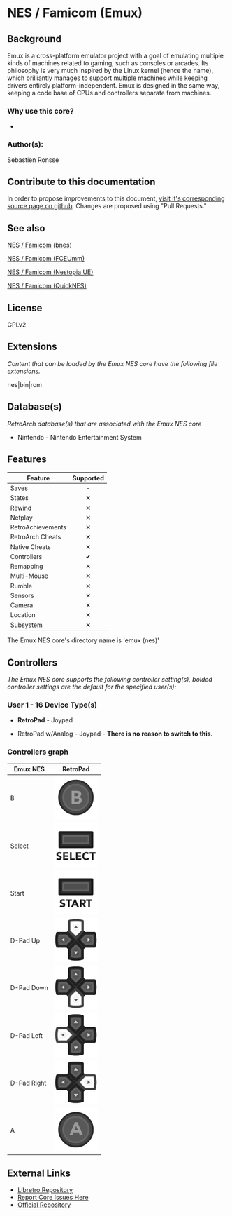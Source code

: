 # NES / Famicom (Emux)

## Background

Emux is a cross-platform emulator project with a goal of emulating multiple kinds of machines related to gaming, such as consoles or arcades. Its philosophy is very much inspired by the Linux kernel (hence the name), which brilliantly manages to support multiple machines while keeping drivers entirely platform-independent. Emux is designed in the same way, keeping a code base of CPUs and controllers separate from machines.

### Why use this core?

-

### Author(s):

Sebastien Ronsse

## Contribute to this documentation

In order to propose improvements to this document, [visit it's corresponding source page on github](https://github.com/libretro/docs/tree/master/docs/library/emux_nes.md). Changes are proposed using "Pull Requests."

## See also

[NES / Famicom (bnes)](https://doc.libretro.com/library/bnes/)

[NES / Famicom (FCEUmm)](https://doc.libretro.com/library/fceumm/)

[NES / Famicom (Nestopia UE)](https://doc.libretro.com/library/nestopia_ue/)

[NES / Famicom (QuickNES)](https://doc.libretro.com/library/quicknes/)

## License

GPLv2

## Extensions

*Content that can be loaded by the Emux NES core have the following file extensions.*

nes|bin|rom

## Database(s)

*RetroArch database(s) that are associated with the Emux NES core*

* Nintendo - Nintendo Entertainment System

## Features

| Feature           | Supported |
|-------------------|:---------:|
| Saves             | -         |
| States            | ✕         |
| Rewind            | ✕         |
| Netplay           | ✕         |
| RetroAchievements | ✕         |
| RetroArch Cheats  | ✕         |
| Native Cheats     | ✕         |
| Controllers       | ✔         |
| Remapping         | ✕         |
| Multi-Mouse       | ✕         |
| Rumble            | ✕         |
| Sensors           | ✕         |
| Camera            | ✕         |
| Location          | ✕         |
| Subsystem         | ✕         |

The Emux NES core's directory name is 'emux (nes)'

## Controllers

*The Emux NES core supports the following controller setting(s), bolded controller settings are the default for the specified user(s):*

### User 1 - 16 Device Type(s)

* **RetroPad** - Joypad

* RetroPad w/Analog - Joypad - **There is no reason to switch to this.**

### Controllers graph

| Emux NES   | RetroPad                                                       |
|-------------|----------------------------------------------------------------|
| B           | ![RetroPad_B](images/RetroPad/Retro_B_Round.png)               |
| Select      | ![RetroPad_Select](images/RetroPad/Retro_Select.png)           |
| Start       | ![RetroPad_Start](images/RetroPad/Retro_Start.png)             |
| D-Pad Up    | ![RetroPad_Dpad](images/RetroPad/Retro_Dpad_Up.png)            |
| D-Pad Down  | ![RetroPad_Dpad](images/RetroPad/Retro_Dpad_Down.png)          |
| D-Pad Left  | ![RetroPad_Dpad](images/RetroPad/Retro_Dpad_Left.png)          |
| D-Pad Right | ![RetroPad_Dpad](images/RetroPad/Retro_Dpad_Right.png)         |
| A           | ![RetroPad_A](images/RetroPad/Retro_A_Round.png)               |

## External Links

* [Libretro Repository](https://github.com/libretro/emux)
* [Report Core Issues Here](https://github.com/libretro/libretro-meta)
* [Official Repository](https://github.com/sronsse/emux)